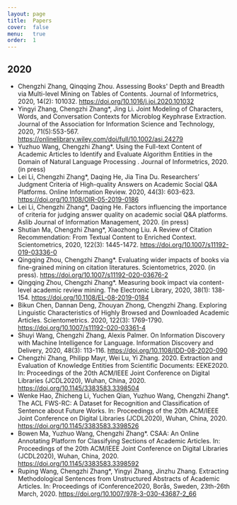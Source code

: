 ```yaml
---
layout: page
title:  Papers
cover:  false
menu:   true
order:  1
---
```

## 2020
* Chengzhi Zhang, Qinqqing Zhou. Assessing Books' Depth and Breadth via Multi-level Mining on Tables of Contents. Journal of Informetrics, 2020, 14(2): 101032. https://doi.org/10.1016/j.joi.2020.101032
* Yingyi Zhang, Chengzhi Zhang*, Jing Li. Joint Modeling of Characters, Words, and Conversation Contexts for Microblog Keyphrase Extraction. Journal of the Association for Information Science and Technology, 2020, 71(5):553-567.  https://onlinelibrary.wiley.com/doi/full/10.1002/asi.24279
* Yuzhuo Wang, Chengzhi Zhang*. Using the Full-text Content of Academic Articles to Identify and Evaluate Algorithm Entities in the Domain of Natural Language Processing . Journal of Informetrics, 2020.  (in press)
* Lei Li, Chengzhi Zhang*, Daqing He, Jia Tina Du. Researchers’ Judgment Criteria of High-quality Answers on Academic Social Q&A Platforms. Online Information Review. 2020, 44(3): 603-623. https://doi.org/10.1108/OIR-05-2019-0186
* Lei Li, Chengzhi Zhang*, Daqing He. Factors influencing the importance of criteria for judging answer quality on academic social Q&A platforms.  Aslib Journal of Information Management, 2020. (in press)
* Shutian Ma, Chengzhi Zhang*, Xiaozhong Liu. A Review of Citation Recommendation: From Textual Content to Enriched Context. Scientometrics, 2020, 122(3): 1445-1472. https://doi.org/10.1007/s11192-019-03336-0
* Qingqing Zhou, Chengzhi Zhang*. Evaluating wider impacts of books via fine-grained mining on citation literatures. Scientometrics, 2020. (in press). https://doi.org/10.1007/s11192-020-03676-2
* Qingqing Zhou, Chengzhi Zhang*. Measuring book impact via content-level academic review mining. The Electronic Library, 2020, 38(1): 138-154. https://doi.org/10.1108/EL-08-2019-0184
* Bikun Chen, Dannan Deng, Zhouyan Zhong, Chengzhi Zhang. Exploring Linguistic Characteristics of Highly Browsed and Downloaded Academic Articles. Scientometrics. 2020, 122(3): 1769-1790. https://doi.org/10.1007/s11192-020-03361-4
* Shuyi Wang, Chengzhi Zhang, Alexis Palmer. On Information Discovery with Machine Intelligence for Language. Information Discovery and Delivery, 2020, 48(3): 113-116. https://doi.org/10.1108/IDD-08-2020-090
* Chengzhi Zhang, Philipp Mayr, Wei Lu, Yi Zhang. 2020. Extraction and Evaluation of Knowledge Entities from Scientific Documents: EEKE2020. In: Proceedings of the 20th ACM/IEEE Joint Conference on Digital Libraries (JCDL2020), Wuhan, China, 2020.  https://doi.org/10.1145/3383583.3398504
* Wenke Hao, Zhicheng Li, Yuchen Qian, Yuzhuo Wang, Chengzhi Zhang*. The ACL FWS-RC: A Dataset for Recognition and Classification of  Sentence about Future Works. In: Proceedings of the 20th ACM/IEEE Joint Conference on Digital Libraries (JCDL2020), Wuhan, China, 2020. https://doi.org/10.1145/3383583.3398526
* Bowen Ma, Yuzhuo Wang, Chengzhi Zhang*. CSAA: An Online Annotating Platform for Classifying Sections of Academic Articles. In: Proceedings of the 20th ACM/IEEE Joint Conference on Digital Libraries (JCDL2020), Wuhan, China, 2020. https://doi.org/10.1145/3383583.3398592
* Ruping Wang, Chengzhi Zhang*, Yingyi Zhang, Jinzhu Zhang. Extracting Methodological Sentences from Unstructured Abstracts of Academic Articles. In: Proceedings of iConference2020, Borås, Sweden, 23th-26th March, 2020.  https://doi.org/10.1007/978-3-030-43687-2_66


